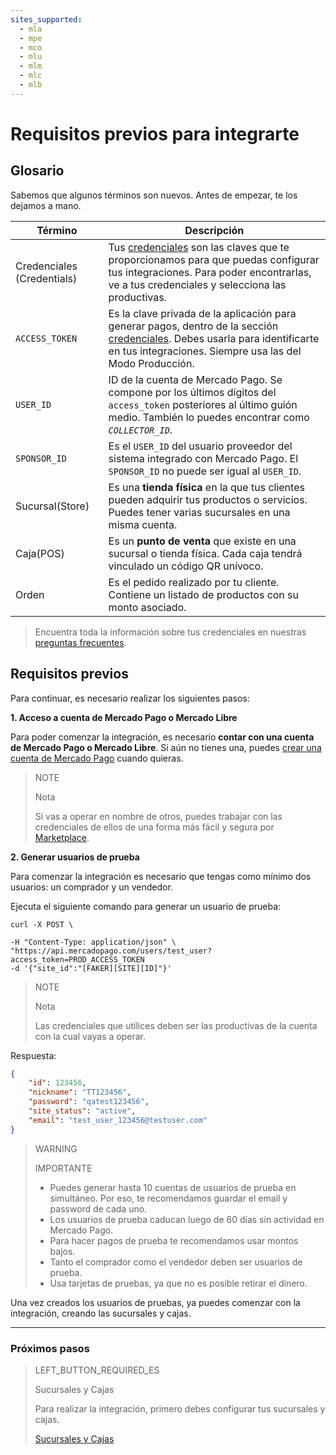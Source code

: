 ```yaml
---
sites_supported:
  - mla
  - mpe
  - mco
  - mlu
  - mlm
  - mlc
  - mlb
---
```


# Requisitos previos para integrarte

## Glosario

Sabemos que algunos términos son nuevos. Antes de empezar, te los dejamos a mano. 

| Término                            | Descripción                                                  |
| -----------------------------------| ------------------------------------------------------------ | 
| Credenciales (Credentials)         | Tus [credenciales]([FAKER][CREDENTIALS][URL]) son las claves que te proporcionamos para que puedas configurar tus integraciones. Para poder encontrarlas, ve a tus credenciales y selecciona las productivas. |
| `ACCESS_TOKEN` | Es la clave privada de la aplicación para generar pagos, dentro de la sección [credenciales]([FAKER][CREDENTIALS][URL]). Debes usarla para identificarte en tus integraciones. Siempre usa las del Modo Producción. |
| `USER_ID` | ID de la cuenta de Mercado Pago. Se compone por los últimos dígitos del `access_token` posteriores al último guión medio. También lo puedes encontrar como _`COLLECTOR_ID`_. |
| `SPONSOR_ID` |  Es el `USER_ID` del usuario proveedor del sistema integrado con Mercado Pago. El `SPONSOR_ID` no puede ser igual al `USER_ID`. |
| Sucursal(Store) | Es una **tienda física** en la que tus clientes pueden adquirir tus productos o servicios. Puedes tener varias sucursales en una misma cuenta. |
| Caja(POS) | Es un **punto de venta** que existe en una sucursal o tienda física. Cada caja tendrá vinculado un código QR unívoco. |
| Orden | Es el pedido realizado por tu cliente. Contiene un listado de productos con su monto asociado.

> Encuentra toda la información sobre tus credenciales en nuestras [preguntas frecuentes](https://www.mercadopago.com.ar/developers/es/guides/faqs/credentials/).

## Requisitos previos

Para continuar, es necesario realizar los siguientes pasos:

**1. Acceso a cuenta de Mercado Pago o Mercado Libre**

Para poder comenzar la integración, es necesario **contar con una cuenta de Mercado Pago o Mercado Libre**. 
Si aún no tienes una, puedes [crear una cuenta de Mercado Pago](https://www.mercadopago.com.ar) cuando quieras.

> NOTE
> 
> Nota
> 
> Si vas a operar en nombre de otros, puedes trabajar con las credenciales de ellos de una forma más fácil y segura por [Marketplace](https://www.mercadopago.com.ar/developers/es/guides/marketplace/api/introduction/).


**2. Generar usuarios de prueba**

Para comenzar la integración es necesario que tengas como mínimo dos usuarios: un comprador y un vendedor.

Ejecuta el siguiente comando para generar un usuario de prueba:  

```curl
curl -X POST \

-H "Content-Type: application/json" \
"https://api.mercadopago.com/users/test_user?access_token=PROD_ACCESS_TOKEN
-d '{"site_id":"[FAKER][SITE][ID]"}'
```

> NOTE
> 
> Nota
> 
> Las credenciales que utilices deben ser las productivas de la cuenta con la cual vayas a operar.  

Respuesta:

```json
{
    "id": 123456,
    "nickname": "TT123456",
    "password": "qatest123456",
    "site_status": "active",
    "email": "test_user_123456@testuser.com"
}
```

> WARNING
> 
> IMPORTANTE
> 
> * Puedes generar hasta 10 cuentas de usuarios de prueba en simultáneo. Por eso, te recomendamos guardar el email y password de cada uno.
> * Los usuarios de prueba caducan luego de 60 días sin actividad en Mercado Pago.
> * Para hacer pagos de prueba te recomendamos usar montos bajos.
> * Tanto el comprador como el vendedor deben ser usuarios de prueba.
> * Usa tarjetas de pruebas, ya que no es posible retirar el dinero.

Una vez creados los usuarios de pruebas, ya puedes comenzar con la integración, creando las sucursales y cajas.

---
### Próximos pasos


> LEFT_BUTTON_REQUIRED_ES
>
> Sucursales y Cajas
>
> Para realizar la integración, primero debes configurar tus sucursales y cajas.
>
> [Sucursales y Cajas](https://www.mercadopago.com.ar/developers/es/guides/qr-code/general-considerations/stores-pos/)
